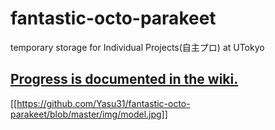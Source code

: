 # fantastic-octo-parakeet
temporary storage for Individual Projects(自主プロ) at UTokyo

## [Progress is documented in the wiki.](https://github.com/Yasu31/fantastic-octo-parakeet/wiki)

[[https://github.com/Yasu31/fantastic-octo-parakeet/blob/master/img/model.jpg]]